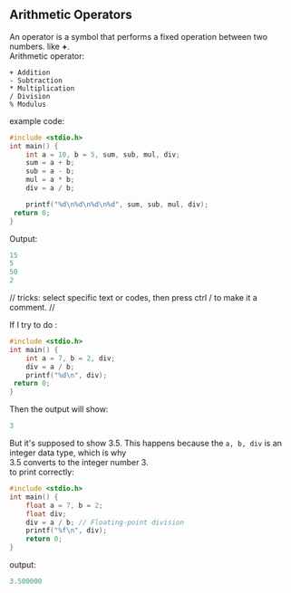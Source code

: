 ## Arithmetic Operators
An operator is a symbol that performs a fixed operation between two numbers. like **+**.  
Arithmetic operator:  
```
+ Addition
- Subtraction
* Multiplication
/ Division
% Modulus
```
example code:
```c
#include <stdio.h>
int main() {
    int a = 10, b = 5, sum, sub, mul, div;
    sum = a + b;
    sub = a - b;
    mul = a * b;
    div = a / b;

    printf("%d\n%d\n%d\n%d", sum, sub, mul, div);
 return 0;
}
```
Output:
```c
15
5
50
2
```
// tricks: select specific text or codes, then press ctrl / to make it a comment.  //

If I try to do :
```c
#include <stdio.h>
int main() {
    int a = 7, b = 2, div;
    div = a / b;
    printf("%d\n", div);
 return 0;
}
```
Then the output will show: 
```c
3
```
But it's supposed to show 3.5. This happens because the ```a, b, div``` is an integer data type, which is why  
3.5 converts to the integer number 3.  
to print correctly:
```c
#include <stdio.h>
int main() {
    float a = 7, b = 2;
    float div;
    div = a / b; // Floating-point division
    printf("%f\n", div);
    return 0;
}
```
output:
```c
3.500000
```
